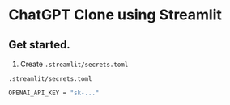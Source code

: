 # ChatGPT Clone using Streamlit


## Get started.

1. Create `.streamlit/secrets.toml`

`.streamlit/secrets.toml`
```bash
OPENAI_API_KEY = "sk-..."
```